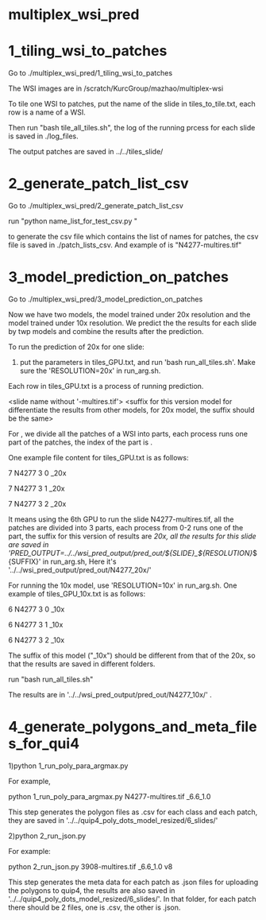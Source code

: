 # multiplex_wsi_pred
# 1_tiling_wsi_to_patches  

Go to ./multiplex_wsi_pred/1_tiling_wsi_to_patches

The WSI images are in /scratch/KurcGroup/mazhao/multiplex-wsi

To tile one WSI to patches, put the name of the slide in tiles_to_tile.txt, each row is a name of a WSI.

Then run "bash tile_all_tiles.sh", the log of the running prcess for each slide is saved in ./log_files.

The output patches are saved in ../../tiles_slide/

# 2_generate_patch_list_csv   

Go to ./multiplex_wsi_pred/2_generate_patch_list_csv

run "python name_list_for_test_csv.py <slide name>"
  
to generate the csv file which contains the list of names for patches, the csv file is saved in ./patch_lists_csv. And example of <slide name> is "N4277-multires.tif"

# 3_model_prediction_on_patches

Go to ./multiplex_wsi_pred/3_model_prediction_on_patches

Now we have two models, the model trained under 20x resolution and the model trained under 10x resolution. We predict the the results for each slide by twp models and combine the results after the prediction.

To run the prediction of 20x for one slide:

1) put the parameters in tiles_GPU.txt, and run 'bash run_all_tiles.sh'. Make sure the 'RESOLUTION=20x' in run_arg.sh.

Each row in tiles_GPU.txt is a process of running prediction.

<GPU to be used for this process> <slide name without '-multires.tif'> <maxmum number of processes run in parallel for this slide> <index of this process in the parallel> <suffix for this version model for differentiate the results from other models, for 20x model, the suffix should be the same>
  
For <maxmum number of processes run in parallel for this slide> <index of this process in the parallel>, we divide all the patches of a WSI into <maxmum number of processes run in parallel for this slide> parts, each process runs one part of the patches, the index of the part is <index of this process in the parallel>.

One example file content for tiles_GPU.txt is as follows:

7 N4277 3 0 _20x

7 N4277 3 1 _20x

7 N4277 3 2 _20x

It means using the 6th GPU to run the slide N4277-multires.tif, all the patches are divided into 3 parts, each process from 0-2 runs one of the part, the suffix for this version of results are _20x, all the results for this slide are saved in 'PRED_OUTPUT=../../wsi_pred_output/pred_out/${SLIDE}_${RESOLUTION}_${SUFFIX}' in run_arg.sh, Here it's '../../wsi_pred_output/pred_out/N4277_20x/' 

For running the 10x model, use 'RESOLUTION=10x' in run_arg.sh. One example of tiles_GPU_10x.txt is as follows:

6 N4277 3 0 _10x

6 N4277 3 1 _10x

6 N4277 3 2 _10x

The suffix of this model ("_10x") should be different from that of the 20x, so that the results are saved in different folders.

run "bash run_all_tiles.sh"

The results are in '../../wsi_pred_output/pred_out/N4277_10x/' .


# 4_generate_polygons_and_meta_files_for_qui4

1)python 1_run_poly_para_argmax.py <slide name> <suffix indicating the version of the model> 

For example,

python 1_run_poly_para_argmax.py N4277-multires.tif _6.6_1.0

This step generates the polygon files as .csv for each class and each patch, they are saved in '../../quip4_poly_dots_model_resized/6_slides/'

2)python 2_run_json.py <slide name> <suffix indicating the version of the model> <prefix indicating this version of polygon on quip4>

For example:

python 2_run_json.py 3908-multires.tif _6.6_1.0 v8

This step generates the meta data for each patch as .json files for uploading the polygons to quip4, the results are also saved in '../../quip4_poly_dots_model_resized/6_slides/'. In that folder, for each patch there should be 2 files, one is .csv, the other is .json.
